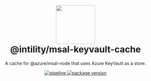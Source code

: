 <h1 align="center">
  <img src="https://avatars.githubusercontent.com/u/35199565" width="124px"/><br/>
  @intility/msal-keyvault-cache
</h1>

<p align="center">
  A cache for @azure/msal-node that uses Azure KeyVault as a store. 
</p>

<p align="center">
  <a href="https://github.com/Intility/msal-keyvault-cache/actions">
    <img alt="pipeline" src="https://github.com/Intility/msal-keyvault-cache/actions/workflows/publish.yml/badge.svg" style="max-width:100%;" />
  </a>
  <a href="https://www.npmjs.com/package/@intility/msal-keyvault-cache">
    <img alt="package version" src="https://img.shields.io/npm/v/@intility/msal-keyvault-cache?label=%40intility%2Fmsal-keyvault-cache" style="max-width:100%;" />
  </a>
</p>
